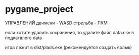# pygame_project
УПРАВЛЕНИЙ 
движени - WASD
стрельба - ЛКМ

если хотите удалить сохранения, то удалите файл data.csv в подкаталоге data

игра лежит в dist/plads.exe (рекомендуется создать ярлык)
